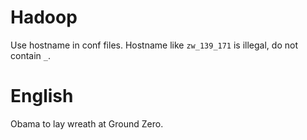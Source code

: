 Hadoop
====
Use hostname in conf files. Hostname like `zw_139_171` is illegal, do not
contain `_`. 

English
====
Obama to lay wreath at Ground Zero.
